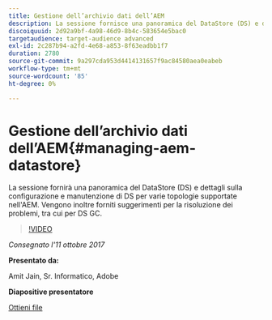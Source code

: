 ```yaml
---
title: Gestione dell’archivio dati dell’AEM
description: La sessione fornisce una panoramica del DataStore (DS) e dettagli sulla configurazione e manutenzione di DS per varie topologie supportate nell'AEM. Vengono inoltre forniti suggerimenti per la risoluzione dei problemi, tra cui per DS GC.
discoiquuid: 2d92a9bf-4a98-46d9-8b4c-583654e5bac0
targetaudience: target-audience advanced
exl-id: 2c287b94-a2fd-4e68-a853-8f63eadbb1f7
duration: 2780
source-git-commit: 9a297cda953d4414131657f9ac84580aea0eabeb
workflow-type: tm+mt
source-wordcount: '85'
ht-degree: 0%

---
```


# Gestione dell’archivio dati dell’AEM{#managing-aem-datastore}

La sessione fornirà una panoramica del DataStore (DS) e dettagli sulla configurazione e manutenzione di DS per varie topologie supportate nell&#39;AEM. Vengono inoltre forniti suggerimenti per la risoluzione dei problemi, tra cui per DS GC.

>[!VIDEO](https://video.tv.adobe.com/v/20422/?quality=9)

*Consegnato l&#39;11 ottobre 2017*

**Presentato da:**

Amit Jain, Sr. Informatico, Adobe

**Diapositive presentatore**

[Ottieni file](assets/managing-aem-datastoreoct17.pdf)
<!--
[Get back to the Overview](https://helpx.adobe.com/it/experience-manager/kt/eseminars/gems/aem-index.html)
-->

